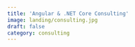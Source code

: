 ```yaml
---
title: 'Angular & .NET Core Consulting'
image: landing/consulting.jpg
draft: false
category: consulting
---
```

